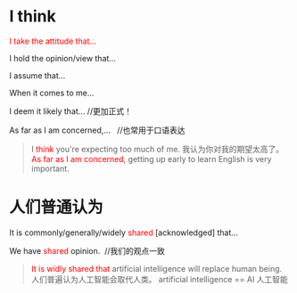 # I think
<font color = red> 
    I take the attitude that...
</font>

I hold the opinion/view that...

I assume that...

When it comes to me...

I deem it likely that...    //更加正式！

As far as I am concerned,... &nbsp; //也常用于口语表达

>I <font color = red>think</font> you're expecting too much of me.
我认为你对我的期望太高了。
<font color = red>As far as I am concerned</font>, getting up early to learn English is very important.

# 人们普通认为
It is commonly/generally/widely <font color = red>shared</font> [acknowledged] that...

We have <font color = red>shared</font> opinion.  &nbsp;//我们的观点一致

><font color = red>It is widly shared that </font>artificial intelligence will replace human being.
人们普遍认为人工智能会取代人类。
artificial intelligence == AI 人工智能
